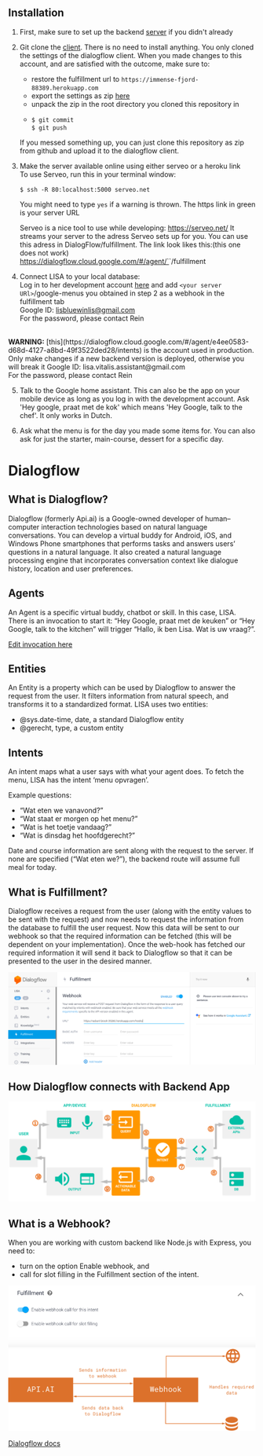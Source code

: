 ## Installation
1) First, make sure to set up the backend [server](https://github.com/Official-Codaisseur-Graduate/lisa-server) if you didn't already

2) Git clone the [client](https://github.com/Official-Codaisseur-Graduate/lisa-client-dialogflow).
There is no need to install anything. You only cloned the settings of the dialogflow client. When you made changes to this account, and are satisfied with the outcome, make sure to:
    * restore the fulfillment url to `https://immense-fjord-88389.herokuapp.com`
    * export the settings as zip [here](https://dialogflow.cloud.google.com/#/editAgent)
    * unpack the zip in the root directory you cloned this repository in
    * ```
      $ git commit
      $ git push
      ```
    If you messed something up, you can just clone this repository as zip from github and upload it to the dialogflow client.

3) Make the server available online using either serveo or a heroku link<br>
  To use Serveo, run this in your terminal window:
    ```
    $ ssh -R 80:localhost:5000 serveo.net 
    ```
    You might need to type `yes` if a warning is thrown. The https link in green is your server URL
  
    Serveo is a nice tool to use while developing: https://serveo.net/
    It streams your server to the adress Serveo sets up for you. You can use this adress in DialogFlow/fulfillment.
    The link look likes this:(this one does not work)
    https://dialogflow.cloud.google.com/#/agent/`<random numbers and letters>`/fulfillment

4) Connect LISA to your local database:<br>
  Log in to her development account [here](https://dialogflow.cloud.google.com/#/agent/4a47a0e1-bb7b-4c50-aad5-b8c1c1e5877c/fulfillment) and add `<your server URl>`/google-menus you obtained in step 2 as a webhook in the fulfillment tab<br>
  Google ID: lisbluewinlis@gmail.com<br>
  For the password, please contact Rein<br>
  <br>
  <b>WARNING:</b> [this](https://dialogflow.cloud.google.com/#/agent/e4ee0583-d68d-4127-a8bd-49f3522ded28/intents) is the account used in production. Only make changes if a new backend version is deployed, otherwise you will break it
  Google ID: lisa.vitalis.assistant@gmail.com<br>
  For the password, please contact Rein

5) Talk to the Google home assistant. This can also be the app on your mobile device as long as you log in with the development account. Ask 'Hey google, praat met de kok' which means 'Hey Google, talk to the chef'. It only works in Dutch.

6) Ask what the menu is for the day you made some items for. You can also ask for just the starter, main-course, dessert for a specific day.

# Dialogflow
  
## What is Dialogflow?
Dialogflow (formerly Api.ai) is a Google-owned developer of human–computer interaction technologies based on natural language conversations. You can develop a virtual buddy for Android, iOS, and Windows Phone smartphones that performs tasks and answers users’ questions in a natural language. It also created a natural language processing engine that incorporates conversation context like dialogue history, location and user preferences.

## Agents
An Agent is a specific virtual buddy, chatbot or skill. In this case, LISA. There is an invocation to start it: “Hey Google, praat met de keuken” or “Hey Google, talk to the kitchen” will trigger “Hallo, ik ben Lisa. Wat is uw vraag?”.

[Edit invocation here](https://console.actions.google.com/u/1/project/vitalis-lisnji/invocation/)

## Entities
An Entity is a property which can be used by Dialogflow to answer the request from the user. It filters information from natural speech, and transforms it to a standardized format. LISA uses two entities:
* @sys.date-time, date, a standard Dialogflow entity 
* @gerecht, type, a custom entity

## Intents
An intent maps what a user says with what your agent does. To fetch the menu, LISA has the intent ‘menu opvragen’. 

Example questions:
* “Wat eten we vanavond?”
* “Wat staat er morgen op het menu?”
* “Wat is het toetje vandaag?”
* “Wat is dinsdag het hoofdgerecht?”

Date and course information are sent along with the request to the server. If none are specified (“Wat eten we?”), the backend route will assume full meal for today. 

## What is Fulfillment?

Dialogflow receives a request from the user (along with the entity values to be sent with the request) and now needs to request the information from the database to fulfill the user request. Now this data will be sent to our webhook so that the required information can be fetched (this will be dependent on your implementation). Once the web-hook has fetched our required information it will send it back to Dialogflow so that it can be presented to the user in the desired manner.

![webhook-fulfimment.png](./webhook-fulfimment.png)

## How Dialogflow connects with Backend App
![dialoglow-to-backend.jpg](./dialoglow-to-backend.jpg)

## What is a Webhook?
When you are working with custom backend like Node.js with Express, you need to:
* turn on the option Enable webhook, and
* call for slot filling in the Fulfillment section of the intent.

![Webhook option.png](./Webhook-option.png)
![webhook-api.png](./webhook-api.png)

[Dialogflow docs](https://cloud.google.com/dialogflow/docs/)

